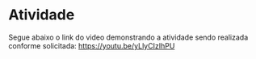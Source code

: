 # Atividade 
Segue abaixo o link do video demonstrando a atividade sendo realizada conforme solicitada:
https://youtu.be/yLlyCIzIhPU
